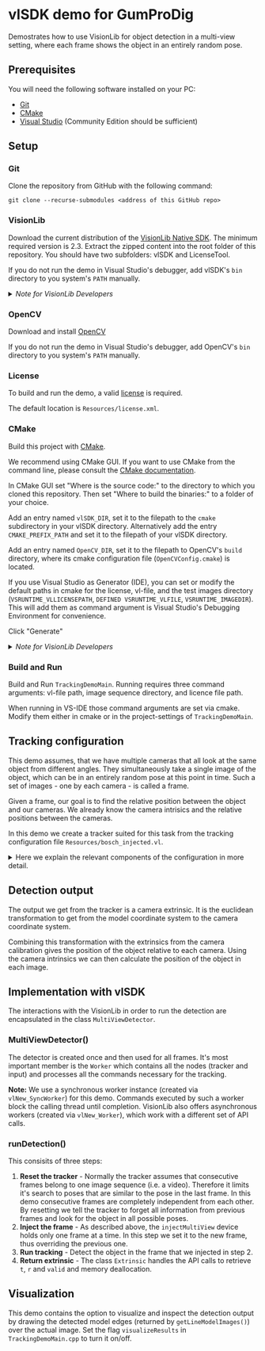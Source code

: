 # vlSDK demo for GumProDig

Demostrates how to use VisionLib for object detection in a multi-view setting, where each frame shows the object in an entirely random pose.

## Prerequisites

You will need the following software installed on your PC:
- [Git](https://git-scm.com/download/win)
- [CMake](https://cmake.org/download/)
- [Visual Studio](https://visualstudio.microsoft.com/de/downloads/) (Community Edition should be sufficient)

## Setup

### Git

Clone the repository from GitHub with the following command:

`git clone --recurse-submodules <address of this GitHub repo>`

### VisionLib

Download the current distribution of the [VisionLib Native SDK](https://visionlib.com/develop/downloads/).
The minimum required version is 2.3.
Extract the zipped content into the root folder of this repository. You should have two subfolders: vlSDK and LicenseTool.

If you do not run the demo in Visual Studio's debugger, add vlSDK's `bin` directory to you system's `PATH` manually.

<details><Summary> <i>Note for VisionLib Developers</i></Summary>

You can also use your own locally-built binaries of the VisionLib Native SDK for this demo. To this end:
- build the target `INSTALL` of the vlSDK project
- in CMAKE (of this demo), set the variable `vlSDK_DIR` to the `cmake` subdirectory of your self-built and installed vlSDK

In Visual Studio the Debugging-Environment will then automatically contain a path variable that points to the directory with the binaries of your `INSTALL`-ed vlSDK. This works for `Release`, `RelWithDebInfo`, and `Debug`configurations.

</details>


### OpenCV

Download and install [OpenCV](https://opencv.org/releases/) 

If you do not run the demo in Visual Studio's debugger, add OpenCV's `bin` directory to you system's `PATH` manually.

### License

To build and run the demo, a valid [license](https://docs.visionlib.com/v2.2.0/licensing.html) is required.

The default location is `Resources/license.xml`.

### CMake

Build this project with [CMake](https://cmake.org/download/).

We recommend using CMake GUI. 
If you want to use CMake from the command line, please consult the [CMake documentation](https://cmake.org/cmake/help/v3.2/manual/cmake.1.html).

In CMake GUI set "Where is the source code:" to the directory to which you cloned this repository.
Then set "Where to build the binaries:" to a folder of your choice. 

Add an entry named `vlSDK_DIR`, set it to the filepath to the `cmake` subdirectory in your vlSDK directory.
Alternatively add the entry `CMAKE_PREFIX_PATH` and set it to the filepath of your vlSDK directory.

Add an entry named `OpenCV_DIR`, set it to the filepath to OpenCV's `build` directory, where its cmake configuration file (`OpenCVConfig.cmake`) is located.

If you use Visual Studio as Generator (IDE), you can set or modify the default paths in cmake for the license, vl-file, and the test images directory (`VSRUNTIME_VLLICENSEPATH`, `DEFINED VSRUNTIME_VLFILE`,  `VSRUNTIME_IMAGEDIR`). This will add them as command argument is Visual Studio's Debugging Environment for convenience.

Click "Generate"

<details><Summary> <i>Note for VisionLib Developers</i></Summary>

If you have built the vlSDK from the repository, make sure that the `vlSDK_DIR` variable points to the `cmake`-subdirectory of your `INSTALL`-ed vlSDK. (see above)

You can also use the `**TESTING**`-alias for `VSRUNTIME_VLLICENSEPATH` instead of a file path as long as you are in Visometry's VPN. 

</details>

### Build and Run

Build and Run `TrackingDemoMain`. Running requires three command arguments: vl-file path, image sequence directory, and licence file path.

When running in VS-IDE those command arguments are set via cmake. Modify them either in cmake or in the project-settings of `TrackingDemoMain`.

## Tracking configuration

This demo assumes, that we have multiple cameras that all look at the same object from different angles. 
They simultaneously take a single image of the object, which can be in an entirely random pose at this point in time. 
Such a set of images - one by each camera - is called a frame.

Given a frame, our goal is to find the relative position between the object and our cameras.
We already know the camera intrisics and the relative positions between the cameras.

In this demo we create a tracker suited for this task from the tracking configuration file `Resources/bosch_injected.vl`.

<details><Summary> Here we explain the relevant components of the configuration in more detail. </Summary>
<br></br>

### Object model

A CAD model of the object. For details see https://docs.VisionLib.com/v2.2.0/vl_unity_s_d_k__preparing_models.html

_In our example_: `Resources/Rexroth-3_842_523_558_m.obj`

### Tracker

Specifies the type and the parameters of the tracking algorithm, the object model, the cameras to be used and the workspace.

_In our example_: `"tracker"->"parameters"` in `Resources/bosch_injected.vl`

Note that AutoInit is enabled, this tells the tracker to try and detect the object according to the workspace definition, if it has no prior information on the object's position.

### Workspace definition

Tells the tracking algorithm from which angles the camera's could potentially see the object. 

_In our example_: `"tracker"->"parameters"->"workspaceDefinition"` in `Resources/bosch_injected.vl`

The object orientation is entirely random so we have to take into account all angles (`"sphereThetaLength"=180, "spherePhiLength"=360`)

### Image input
Describes the source of the images in which we want to track the object, i.e. type of source and number of cameras. 
It also contains the camera calibration data to be used.

_In our example_: `"input"->"imageSources"` in `Resources/bosch_injected.vl`

The input device we use is called `"device0"` and is of type `"injectMultiView"`.

It contains one image for each camera selected in the tracker. The image corresponding to the first camera selected in the tracker has key `"injectImage_0"`, the image for the second camera `"injectImage_1"`...  

We can set these images directly from any image we have loaded in main memory, even after the tracker has been started.

### Camera calibration data
Intrinsic camera parameters but also the relative positions of the cameras to each other.

_In our example_: `"input"->"imageSources"->"data"->"cameras"` in `Resources/bosch_injected.vl`

For all cameras `r` and `t` describe the rotation (as quaternion) and translation relative to the (multi-view) camera coordinate system. 

In our example this coordinate system was selected, so that the first camera is at its origin (`r=[0, 0, 0, 1]   t=[0, 0, 0]`), but this is not required in general.

**Note:** Which cameras actually participate in the tracking is specified in `"tracker"->"parameters"->"trackingCameras"`. 
For example if `trackingCameras` were set to `[6, 2]` the tracker expects there will be two images in the input device: `"injectImage_0"` (captured by the 7th camera) and `"injectImage_1"` (captured by the 3rd camera).
</details>

## Detection output

The output we get from the tracker is a camera extrinsic. 
It is the euclidean transformation to get from the model coordinate system to the camera coordinate system.

Combining this transformation with the extrinsics from the camera calibration gives the position of the object relative to each camera.
Using the camera intrinsics we can then calculate the position of the object in each image.

## Implementation with vlSDK

The interactions with the VisionLib in order to run the detection are encapsulated in the class `MultiViewDetector`.

### MultiViewDetector()

The detector is created once and then used for all frames.
It's most important member is the `Worker` which contains all the nodes (tracker and input) and processes all the commands necessary for the tracking.

**Note:** We use a synchronous worker instance (created via `vlNew_SyncWorker`) for this demo.
Commands executed by such a worker block the calling thread until completion. VisionLib also offers asynchronous workers (created via `vlNew_Worker`), which work with a different set of API calls.

### runDetection()

This consisits of three steps:
1. **Reset the tracker** -
Normally the tracker assumes that consecutive frames belong to one image sequence (i.e. a video).
Therefore it limits it's search to poses that are similar to the pose in the last frame.
In this demo consecutive frames are completely independent from each other.
By resetting we tell the tracker to forget all information from previous frames and look for the object in all possible poses. 
2. **Inject the frame** - 
As described above, the `injectMultiView` device holds only one frame at a time.
In this step we set it to the new frame, thus overriding the previous one.
3. **Run tracking** - Detect the object in the frame that we injected in step 2.
4. **Return extrinsic** - The class `Extrinsic` handles the API calls to retrieve `t`, `r` and `valid` and memory deallocation.

## Visualization

This demo contains the option to visualize and inspect the detection output by drawing the detected model edges (returned by `getLineModelImages()`) over the actual image.
Set the flag `visualizeResults` in `TrackingDemoMain.cpp` to turn it on/off. 
